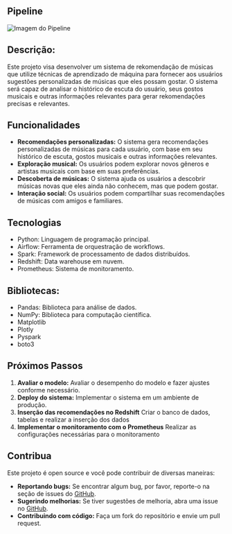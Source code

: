 ## Pipeline

![Imagem do Pipeline](/home/tiago/Documents/sua_musica_recomendation_system/img/suaMusica_pipeline.drawio.png)

## Descrição:

Este projeto visa desenvolver um sistema de rekomendação de músicas que utilize técnicas de aprendizado de máquina para fornecer aos usuários sugestões personalizadas de músicas que eles possam gostar. O sistema será capaz de analisar o histórico de escuta do usuário, seus gostos musicais e outras informações relevantes para gerar rekomendações precisas e relevantes.

## Funcionalidades

- **Recomendações personalizadas:** O sistema gera recomendações personalizadas de músicas para cada usuário, com base em seu histórico de escuta, gostos musicais e outras informações relevantes.
- **Exploração musical:** Os usuários podem explorar novos gêneros e artistas musicais com base em suas preferências.
- **Descoberta de músicas:** O sistema ajuda os usuários a descobrir músicas novas que eles ainda não conhecem, mas que podem gostar.
- **Interação social:** Os usuários podem compartilhar suas recomendações de músicas com amigos e familiares.

## Tecnologias

- Python: Linguagem de programação principal.
- Airflow: Ferramenta de orquestração de workflows.
- Spark: Framework de processamento de dados distribuídos.
- Redshift: Data warehouse em nuvem.
- Prometheus: Sistema de monitoramento.

## Bibliotecas:
- Pandas: Biblioteca para análise de dados.
- NumPy: Biblioteca para computação científica.
- Matplotlib
- Plotly
- Pyspark
- boto3

## Próximos Passos

1. **Avaliar o modelo:** Avaliar o desempenho do modelo e fazer ajustes conforme necessário.
2. **Deploy do sistema:** Implementar o sistema em um ambiente de produção.
3. **Inserção das recomendações no Redshift** Criar o banco de dados, tabelas e realizar a inserção dos dados
4. **Implementar o monitoramento com o Prometheus** Realizar as configurações necessárias para o monitoramento

## Contribua

Este projeto é open source e você pode contribuir de diversas maneiras:

- **Reportando bugs:** Se encontrar algum bug, por favor, reporte-o na seção de issues do [GitHub](https://github.com/tiagovinuto/sua_musica_recomendation_system).
- **Sugerindo melhorias:** Se tiver sugestões de melhoria, abra uma issue no [GitHub](https://github.com/tiagovinuto/sua_musica_recomendation_system).
- **Contribuindo com código:** Faça um fork do repositório e envie um pull request.

